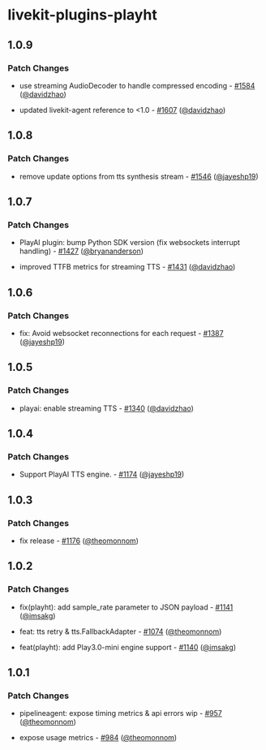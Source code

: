 # livekit-plugins-playht

## 1.0.9

### Patch Changes

- use streaming AudioDecoder to handle compressed encoding - [#1584](https://github.com/livekit/agents/pull/1584) ([@davidzhao](https://github.com/davidzhao))

- updated livekit-agent reference to <1.0 - [#1607](https://github.com/livekit/agents/pull/1607) ([@davidzhao](https://github.com/davidzhao))

## 1.0.8

### Patch Changes

- remove update options from tts synthesis stream - [#1546](https://github.com/livekit/agents/pull/1546) ([@jayeshp19](https://github.com/jayeshp19))

## 1.0.7

### Patch Changes

- PlayAI plugin: bump Python SDK version (fix websockets interrupt handling) - [#1427](https://github.com/livekit/agents/pull/1427) ([@bryananderson](https://github.com/bryananderson))

- improved TTFB metrics for streaming TTS - [#1431](https://github.com/livekit/agents/pull/1431) ([@davidzhao](https://github.com/davidzhao))

## 1.0.6

### Patch Changes

- fix: Avoid websocket reconnections for each request - [#1387](https://github.com/livekit/agents/pull/1387) ([@jayeshp19](https://github.com/jayeshp19))

## 1.0.5

### Patch Changes

- playai: enable streaming TTS - [#1340](https://github.com/livekit/agents/pull/1340) ([@davidzhao](https://github.com/davidzhao))

## 1.0.4

### Patch Changes

- Support PlayAI TTS engine. - [#1174](https://github.com/livekit/agents/pull/1174) ([@jayeshp19](https://github.com/jayeshp19))

## 1.0.3

### Patch Changes

- fix release - [#1176](https://github.com/livekit/agents/pull/1176) ([@theomonnom](https://github.com/theomonnom))

## 1.0.2

### Patch Changes

- fix(playht): add sample_rate parameter to JSON payload - [#1141](https://github.com/livekit/agents/pull/1141) ([@imsakg](https://github.com/imsakg))

- feat: tts retry & tts.FallbackAdapter - [#1074](https://github.com/livekit/agents/pull/1074) ([@theomonnom](https://github.com/theomonnom))

- feat(playht): add Play3.0-mini engine support - [#1140](https://github.com/livekit/agents/pull/1140) ([@imsakg](https://github.com/imsakg))

## 1.0.1

### Patch Changes

- pipelineagent: expose timing metrics & api errors wip - [#957](https://github.com/livekit/agents/pull/957) ([@theomonnom](https://github.com/theomonnom))

- expose usage metrics - [#984](https://github.com/livekit/agents/pull/984) ([@theomonnom](https://github.com/theomonnom))
